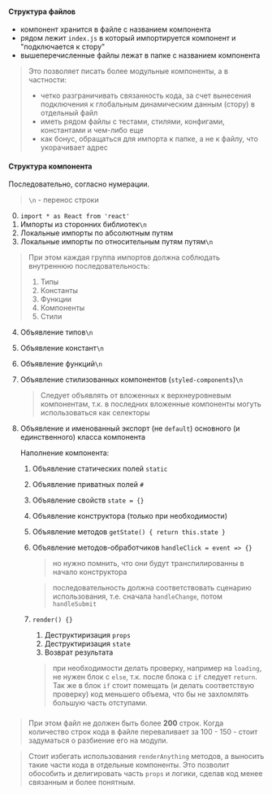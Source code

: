 #### Структура файлов
* компонент хранится в файле с названием компонента
* рядом лежит `index.js` в который импортируется компонент и "подключается к стору"
* вышеперечисленные файлы лежат в папке с названием компонента

> Это позволяет писать более модульные компоненты, а в частности:
> * четко разграничивать связанность кода, за счет вынесения подключения к глобальным динамическим данным (стору) в отдельный файл
> * иметь рядом файлы с тестами, стилями, конфигами, константами и чем-либо еще
> * как бонус, обращаться для импорта к папке, а не к файлу, что укорачивает адрес

#### Структура компонента

Последовательно, согласно нумерации.

> `\n` - перенос строки


0. `import * as React from 'react'`
1. Импорты из сторонних библиотек`\n`
2. Локальные импорты по абсолютным путям
3. Локальные импорты по относительным путям путям`\n`
> При этом каждая группа импортов должна соблюдать внутреннюю последовательность:
> 1. Типы
> 2. Константы
> 3. Функции
> 4. Компоненты
> 5. Стили
4. Объявление типов`\n`
5. Объявление констант`\n`
6. Объявление функций`\n`
7. Объявление стилизованных компонентов (`styled-components`)`\n`
    > Следует объявлять от вложенных к верхнеуровневым компонентам, т.к. в последних вложенные компоненты могуть использоваться как селекторы
8. Объявление и именованный экспорт (не `default`) основного (и единственного) класса компонента
    
    Наполнение компонента:
    1. Объявление статических полей `static`
    2. Объявление приватных полей `#`
    3. Объявление свойств `state = {}`
    4. Объявление конструктора (только при необходимости)
    5. Объявление методов `getState() { return this.state }`
    6. Объявление методов-обработчиков `handleClick = event => {}`
        > но нужно помнить, что они будут транспилированны в начало конструктора
        
        > последовательность должна соответствовать сценарию использования, т.е. сначала `handleChange`, потом `handleSubmit`
    7. `render() {}`
        1. Деструктиризация `props`
        2. Деструктиризация `state`
        3. Возврат результата
        > при необходимости делать проверку, например на `loading`, не нужен блок с `else`, т.к. после блока с `if` следует `return`. Так же в блок `if` стоит помещать (и делать соответствую проверку) код меньшего объема, что бы не захломлять большую часть отступами.
    
### 

> При этом файл не должен быть более **200** строк. Когда количество строк кода в файле переваливает за 100 - 150 - стоит задуматься о разбиение его на модули.

> Стоит избегать использования `renderAnything` методов, а выносить такие части кода в отдельные компоненты. Это позволит обособить и делигировать часть `props` и логики, сделав код менее связанным и более понятным.
